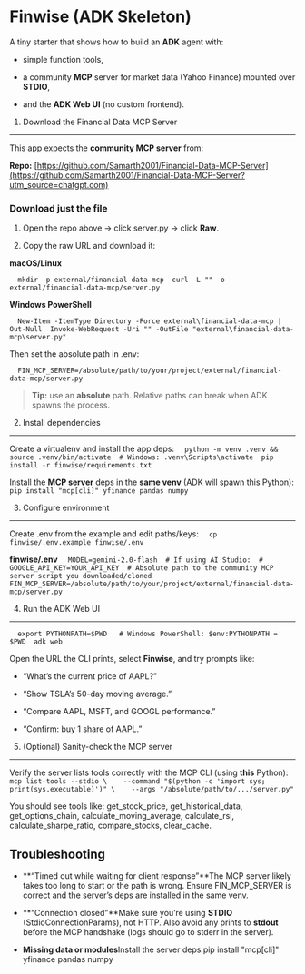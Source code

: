 Finwise (ADK Skeleton)
======================

A tiny starter that shows how to build an **ADK** agent with:

*   simple function tools,
    
*   a community **MCP** server for market data (Yahoo Finance) mounted over **STDIO**,
    
*   and the **ADK Web UI** (no custom frontend).
    

1) Download the Financial Data MCP Server
-----------------------------------------

This app expects the **community MCP server** from:

**Repo:** [https://github.com/Samarth2001/Financial-Data-MCP-Server](https://github.com/Samarth2001/Financial-Data-MCP-Server?utm_source=chatgpt.com)

### Download just the file

1.  Open the repo above → click server.py → click **Raw**.
    
2.  Copy the raw URL and download it:
    

**macOS/Linux**

`   mkdir -p external/financial-data-mcp  curl -L "" -o external/financial-data-mcp/server.py   `

**Windows PowerShell**

`   New-Item -ItemType Directory -Force external\financial-data-mcp | Out-Null  Invoke-WebRequest -Uri "" -OutFile "external\financial-data-mcp\server.py"   `

Then set the absolute path in .env:

`   FIN_MCP_SERVER=/absolute/path/to/your/project/external/financial-data-mcp/server.py   `

> **Tip:** use an **absolute** path. Relative paths can break when ADK spawns the process.

2) Install dependencies
-----------------------

Create a virtualenv and install the app deps:
`   python -m venv .venv && source .venv/bin/activate  # Windows: .venv\Scripts\activate  pip install -r finwise/requirements.txt   `

Install the **MCP server** deps in the **same venv** (ADK will spawn this Python):
`   pip install "mcp[cli]" yfinance pandas numpy   `

3) Configure environment
------------------------

Create .env from the example and edit paths/keys:
`   cp finwise/.env.example finwise/.env   `

**finwise/.env**
`   MODEL=gemini-2.0-flash  # If using AI Studio:  # GOOGLE_API_KEY=YOUR_API_KEY  # Absolute path to the community MCP server script you downloaded/cloned  FIN_MCP_SERVER=/absolute/path/to/your/project/external/financial-data-mcp/server.py   `

4) Run the ADK Web UI
---------------------
`   export PYTHONPATH=$PWD   # Windows PowerShell: $env:PYTHONPATH = $PWD  adk web   `

Open the URL the CLI prints, select **Finwise**, and try prompts like:

*   “What’s the current price of AAPL?”
    
*   “Show TSLA’s 50-day moving average.”
    
*   “Compare AAPL, MSFT, and GOOGL performance.”
    
*   “Confirm: buy 1 share of AAPL.”
    

5) (Optional) Sanity-check the MCP server
-----------------------------------------

Verify the server lists tools correctly with the MCP CLI (using **this** Python):
`   mcp list-tools --stdio \    --command "$(python -c 'import sys; print(sys.executable)')" \    --args "/absolute/path/to/.../server.py"   `

You should see tools like: get\_stock\_price, get\_historical\_data, get\_options\_chain, calculate\_moving\_average, calculate\_rsi, calculate\_sharpe\_ratio, compare\_stocks, clear\_cache.

Troubleshooting
---------------

*   **“Timed out while waiting for client response”**The MCP server likely takes too long to start or the path is wrong. Ensure FIN\_MCP\_SERVER is correct and the server’s deps are installed in the same venv.
    
*   **“Connection closed”**Make sure you’re using **STDIO** (StdioConnectionParams), not HTTP. Also avoid any prints to **stdout** before the MCP handshake (logs should go to stderr in the server).
    
*   **Missing data or modules**Install the server deps:pip install "mcp\[cli\]" yfinance pandas numpy
    

